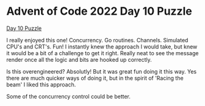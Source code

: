 # Advent of Code 2022 Day 10 Puzzle

[Day 10 Puzzle](https://adventofcode.com/2022/day/10)

I really enjoyed this one! Concurrency. Go routines. Channels. Simulated CPU's and CRT's. Fun! I instantly knew the approach I would take, but knew it would be a bit of a challenge to get it right. Really neat to see the message render once all the logic and bits are hooked up correctly.

Is this overengineered? Absolutly! But it was great fun doing it this way. Yes there are much quicker ways of doing it, but in the spirit of 'Racing the beam' I liked this approach.

Some of the concurrency control could be better.
